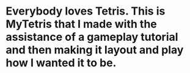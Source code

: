 # Everybody loves Tetris. This is MyTetris that I made with the assistance of a gameplay tutorial and then making it layout and play how I wanted it to be.

